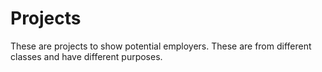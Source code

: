 # Projects
These are projects to show potential employers. These are from different classes and have different purposes.  
